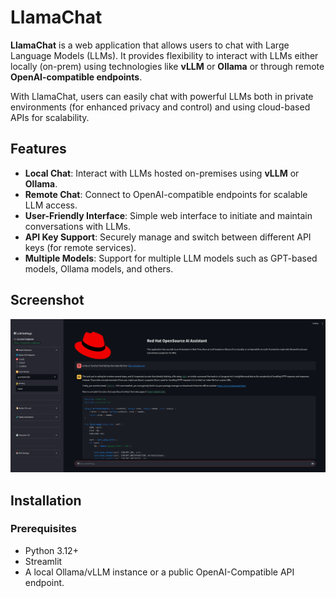 # LlamaChat

**LlamaChat** is a web application that allows users to chat with Large Language Models (LLMs). It provides flexibility to interact with LLMs either locally (on-prem) using technologies like **vLLM** or **Ollama** or through remote **OpenAI-compatible endpoints**.

With LlamaChat, users can easily chat with powerful LLMs both in private environments (for enhanced privacy and control) and using cloud-based APIs for scalability.

## Features

- **Local Chat**: Interact with LLMs hosted on-premises using **vLLM** or **Ollama**.
- **Remote Chat**: Connect to OpenAI-compatible endpoints for scalable LLM access.
- **User-Friendly Interface**: Simple web interface to initiate and maintain conversations with LLMs.
- **API Key Support**: Securely manage and switch between different API keys (for remote services).
- **Multiple Models**: Support for multiple LLM models such as GPT-based models, Ollama models, and others.

## Screenshot

![LlamaChat Screenshot](assets/screenshot.png)

## Installation

### Prerequisites

- Python 3.12+
- Streamlit
- A local Ollama/vLLM instance or a public OpenAI-Compatible API endpoint.


